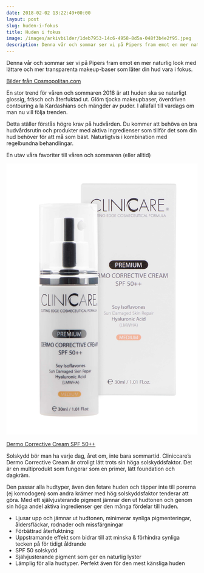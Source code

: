 ```yaml
---
date: 2018-02-02 13:22:49+00:00
layout: post
slug: huden-i-fokus
title: Huden i fokus
image: /images/arkivbilder/1deb7953-14c6-4958-8d5a-048f3b4e2f95.jpeg
description: Denna vår och sommar ser vi på Pipers fram emot en mer naturlig look med lättare och mer transparenta makeup-baser som låter din hud vara i fokus.
---
```

Denna vår och sommar ser vi på Pipers fram emot en mer naturlig look med lättare och mer transparenta makeup-baser som låter din hud vara i fokus.

[Bilder från Cosmopolitan.com](http://www.cosmopolitan.com/uk/beauty-hair/beauty-trends/g12451844/spring-summer-2018-hair-makeup-trends/)

En stor trend för våren och sommaren 2018 är att huden ska se naturligt glossig, fräsch och återfuktad ut. Glöm tjocka makeupbaser, överdriven contouring a la Kardashians och mängder av puder. I allafall till vardags om man nu vill följa trenden.

Detta ställer förstås högre krav på hudvården. Du kommer att behöva en bra hudvårdsrutin och produkter med aktiva ingredienser som tillför det som din hud behöver för att må som bäst. Naturligtvis i kombination med regelbundna behandlingar.

En utav våra favoriter till våren och sommaren (eller alltid)

[![1DEB7953-14C6-4958-8D5A-048F3B4E2F95](/images/arkivbilder/1deb7953-14c6-4958-8d5a-048f3b4e2f95.jpeg?w=424)](https://skincity.se/sv/oilless-oil)


[Dermo Corrective Cream SPF 50++](http://mimass.se/produkt/premium-dermo-corrective-cream-spf-50-medium-30-ml/)


Solskydd bör man ha varje dag, året om, inte bara sommartid. Cliniccare’s Dermo Corrective Cream är otroligt lätt trots sin höga solskyddsfaktor. Det är en multiprodukt som fungerar som en primer, lätt foundation och dagkräm.

Den passar alla hudtyper, även den fetare huden och täpper inte till porerna (ej komodogen) som andra krämer med hög solskyddsfaktor tenderar att göra. Med ett självjusterande pigment jämnar den ut hudtonen och genom sin höga andel aktiva ingredienser ger den många fördelar till huden.

- Ljusar upp och jämnar ut hudtonen, minimerar synliga pigmenteringar, åldersfläckar, rodnader och missfärgningar
- Förbättrad återfuktning
- Uppstramande effekt som bidrar till att minska & förhindra synliga tecken på för tidigt åldrande
- SPF 50 solskydd
- Självjusterande pigment som ger en naturlig lyster
- Lämplig för alla hudtyper. Perfekt även för den mest känsliga huden
